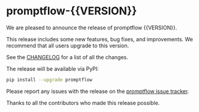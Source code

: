 # promptflow-{{VERSION}}

We are pleased to announce the release of promptflow {{VERSION}}.

This release includes some new features, bug fixes, and improvements. We recommend that all users upgrade to this version.

See the [CHANGELOG](https://github.com/microsoft/promptflow/blob/release/promptflow/{{VERSION}}/src/promptflow/CHANGELOG.md) for a list of all the changes.

The release will be available via PyPI:

```bash
pip install --upgrade promptflow
```

Please report any issues with the release on the [promptflow issue tracker](https://github.com/microsoft/promptflow/issues).

Thanks to all the contributors who made this release possible.
